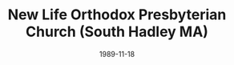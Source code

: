 ---
date: &id001 1989-11-18
end_date: null
location:
  address: null
  city: South Hadley
  state: MA
minister:
- end: 1995-01-01
  name: John Pederson
  start: 1989-11-18
  type: Pastor
ministers:
- John Pederson
name: New Life Orthodox Presbyterian Church
names:
- end: 1997-10-14
  name: New Life Orthodox Presbyterian Church
  start: 1989-11-18
origination_date: *id001
raw_data: "MA  South Hadley\n\nNew Life Orthodox Presbyterian Church  (November 18,\
  \ 1989\u2013October 14, 1997)\nPastor: John Pederson, 1989\u201395"
received_from: null
states:
- MA
status:
  active: false
  end_date: 1997-10-14
  reason: null
  received_from: null
  withdrawal_to: null
title: New Life Orthodox Presbyterian Church (South Hadley MA)
year_established:
- 1989

---